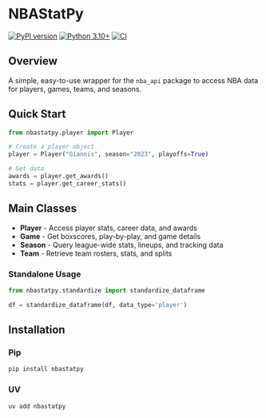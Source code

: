 # NBAStatPy

[![PyPI version](https://badge.fury.io/py/nbastatpy.svg)](https://badge.fury.io/py/nbastatpy)
[![Python 3.10+](https://img.shields.io/badge/python-3.10+-blue.svg)](https://www.python.org/downloads/)
[![CI](https://github.com/aberghammer-analytics/NBAStatPy/workflows/Run%20Pytest/badge.svg)](https://github.com/aberghammer-analytics/NBAStatPy/actions)

## Overview

A simple, easy-to-use wrapper for the `nba_api` package to access NBA data for players, games, teams, and seasons.

## Quick Start

```python
from nbastatpy.player import Player

# Create a player object
player = Player("Giannis", season="2023", playoffs=True)

# Get data
awards = player.get_awards()
stats = player.get_career_stats()
```

## Main Classes

- **Player** - Access player stats, career data, and awards
- **Game** - Get boxscores, play-by-play, and game details
- **Season** - Query league-wide stats, lineups, and tracking data
- **Team** - Retrieve team rosters, stats, and splits


### Standalone Usage

```python
from nbastatpy.standardize import standardize_dataframe

df = standardize_dataframe(df, data_type='player')
```

## Installation

### Pip
```bash
pip install nbastatpy
```

### UV
```bash
uv add nbastatpy
```
